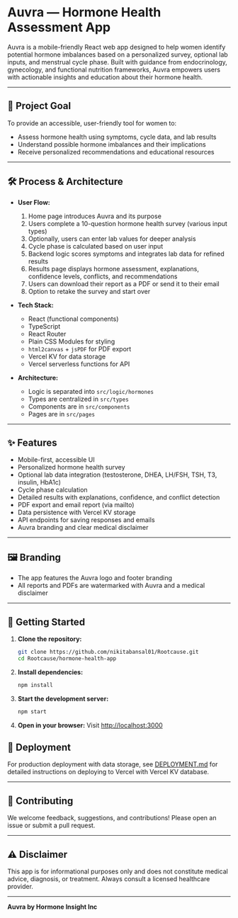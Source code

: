 # Auvra — Hormone Health Assessment App

Auvra is a mobile-friendly React web app designed to help women identify potential hormone imbalances based on a personalized survey, optional lab inputs, and menstrual cycle phase. Built with guidance from endocrinology, gynecology, and functional nutrition frameworks, Auvra empowers users with actionable insights and education about their hormone health.

---

## 🚀 Project Goal
To provide an accessible, user-friendly tool for women to:
- Assess hormone health using symptoms, cycle data, and lab results
- Understand possible hormone imbalances and their implications
- Receive personalized recommendations and educational resources

---

## 🛠️ Process & Architecture
- **User Flow:**
  1. Home page introduces Auvra and its purpose
  2. Users complete a 10-question hormone health survey (various input types)
  3. Optionally, users can enter lab values for deeper analysis
  4. Cycle phase is calculated based on user input
  5. Backend logic scores symptoms and integrates lab data for refined results
  6. Results page displays hormone assessment, explanations, confidence levels, conflicts, and recommendations
  7. Users can download their report as a PDF or send it to their email
  8. Option to retake the survey and start over

- **Tech Stack:**
  - React (functional components)
  - TypeScript
  - React Router
  - Plain CSS Modules for styling
  - `html2canvas` + `jsPDF` for PDF export
  - Vercel KV for data storage
  - Vercel serverless functions for API

- **Architecture:**
  - Logic is separated into `src/logic/hormones`
  - Types are centralized in `src/types`
  - Components are in `src/components`
  - Pages are in `src/pages`

---

## ✨ Features
- Mobile-first, accessible UI
- Personalized hormone health survey
- Optional lab data integration (testosterone, DHEA, LH/FSH, TSH, T3, insulin, HbA1c)
- Cycle phase calculation
- Detailed results with explanations, confidence, and conflict detection
- PDF export and email report (via mailto)
- Data persistence with Vercel KV storage
- API endpoints for saving responses and emails
- Auvra branding and clear medical disclaimer

---

## 🖼️ Branding
- The app features the Auvra logo and footer branding
- All reports and PDFs are watermarked with Auvra and a medical disclaimer

---

## 🏁 Getting Started

1. **Clone the repository:**
   ```bash
   git clone https://github.com/nikitabansal01/Rootcause.git
   cd Rootcause/hormone-health-app
   ```
2. **Install dependencies:**
   ```bash
   npm install
   ```
3. **Start the development server:**
   ```bash
   npm start
   ```
4. **Open in your browser:**
   Visit [http://localhost:3000](http://localhost:3000)

## 🚀 Deployment

For production deployment with data storage, see [DEPLOYMENT.md](./DEPLOYMENT.md) for detailed instructions on deploying to Vercel with Vercel KV database.

---

## 🤝 Contributing
We welcome feedback, suggestions, and contributions! Please open an issue or submit a pull request.

---

## ⚠️ Disclaimer
This app is for informational purposes only and does not constitute medical advice, diagnosis, or treatment. Always consult a licensed healthcare provider.

---

**Auvra by Hormone Insight Inc**
